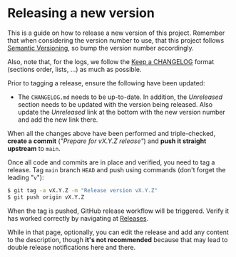 # Releasing a new version

This is a guide on how to release a new version of this project. Remember that
when considering the version number to use, that this project follows
[Semantic Versioning](http://semver.org/), so bump the version number accordingly.

Also, note that, for the logs, we follow the [Keep a CHANGELOG](https://keepachangelog.com)
format (sections order, lists, ...) as much as possible.

Prior to tagging a release, ensure the following have been updated:

* The `CHANGELOG.md` needs to be up-to-date.  In addition, the _Unreleased_ section
  needs to be updated with the version being released.  Also update the _Unreleased_
  link at the bottom with the new version number and add the new link there.

When all the changes above have been performed and triple-checked,
**create a commit** (*"Prepare for vX.Y.Z release"*) and
**push it straight upstream** to `main`.

Once all code and commits are in place and verified, you need to tag a
release. Tag `main` branch `HEAD` and push using commands (don't forget the
leading "`v`"):

```bash
$ git tag -a vX.Y.Z -m "Release version vX.Y.Z"
$ git push origin vX.Y.Z
```

When the tag is pushed, GitHub release workflow will be triggered. Verify it has worked
correctly by navigating at [Releases](https://github.com/moodlehq/moodle-cs/releases).

While in that page, optionally, you can edit the release and add any content
to the description, though **it's not recommended** because that may lead to
double release notifications here and there.
